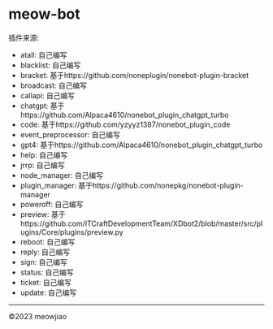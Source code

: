 # meow-bot

插件来源:

- atall: 自己编写
- blacklist: 自己编写
- bracket: 基于https://github.com/noneplugin/nonebot-plugin-bracket
- broadcast: 自己编写
- callapi: 自己编写
- chatgpt: 基于https://github.com/Alpaca4610/nonebot_plugin_chatgpt_turbo
- code: 基于https://github.com/yzyyz1387/nonebot_plugin_code
- event_preprocessor: 自己编写
- gpt4: 基于https://github.com/Alpaca4610/nonebot_plugin_chatgpt_turbo
- help: 自己编写
- jrrp: 自己编写
- node_manager: 自己编写
- plugin_manager: 基于https://github.com/nonepkg/nonebot-plugin-manager
- poweroff: 自己编写
- preview: 基于https://github.com/ITCraftDevelopmentTeam/XDbot2/blob/master/src/plugins/Core/plugins/preview.py
- reboot: 自己编写
- reply: 自己编写
- sign: 自己编写
- status: 自己编写
- ticket: 自己编写
- update: 自己编写

---

©2023 meowjiao

